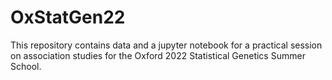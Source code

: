 # OxStatGen22

This repository contains data and a jupyter notebook for a practical session on association studies for the Oxford 2022 Statistical Genetics Summer School.
